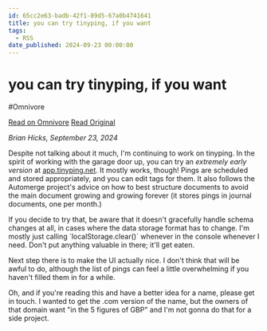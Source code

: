 ```yaml
---
id: 65cc2e63-badb-42f1-89d5-67a0b4741641
title: you can try tinyping, if you want
tags:
  - RSS
date_published: 2024-09-23 00:00:00
---
```


# you can try tinyping, if you want
#Omnivore

[Read on Omnivore](https://omnivore.app/me/you-can-try-tinyping-if-you-want-192200ecc28)
[Read Original](https://bytes.zone/micro/you-can-try-tinyping-if-you-want/)



_Brian Hicks, September 23, 2024_

Despite not talking about it much, I&#39;m continuing to work on tinyping. In the spirit of working with the garage door up, you can try an _extremely early version_ at [app.tinyping.net](https:&#x2F;&#x2F;app.tinyping.net&#x2F;). It mostly works, though! Pings are scheduled and stored appropriately, and you can edit tags for them. It also follows the Automerge project&#39;s advice on how to best structure documents to avoid the main document growing and growing forever (it stores pings in journal documents, one per month.)

If you decide to try that, be aware that it doesn&#39;t gracefully handle schema changes at all, in cases where the data storage format has to change. I&#39;m mostly just calling &#x60;localStorage.clear()&#x60; whenever in the console whenever I need. Don&#39;t put anything valuable in there; it&#39;ll get eaten.

Next step there is to make the UI actually nice. I don&#39;t think that will be awful to do, although the list of pings can feel a little overwhelming if you haven&#39;t filled them in for a while.

Oh, and if you&#39;re reading this and have a better idea for a name, please get in touch. I wanted to get the .com version of the name, but the owners of that domain want &quot;in the 5 figures of GBP&quot; and I&#39;m not gonna do that for a side project.